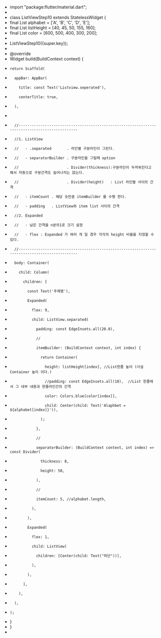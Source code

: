  - import "package:flutter/material.dart";
 - 
 - class ListViewStep10 extends StatelessWidget {
 -   final List<String> alphabet = <String>['A', 'B', 'C', 'D', 'E'];
 -   final List<double> listHeight = <double>[40, 45, 50, 155, 160];
 -   final List<int> color = <int>[600, 500, 400, 300, 200];
 - 
 -   ListViewStep10({super.key});
 - 
 -   @override
 -   Widget build(BuildContext context) {
 -     return Scaffold(
 -       appBar: AppBar(
 -         title: const Text('Listview.seperated'),
 -         centerTitle: true,
 -       ),
 - 
 -       //----------------------------------------------------------------------------------------------
 -       //1. ListView
 -       //   - .separated       . 라인별 구분라인이 그린다.
 -       //   - separatorBuilder . 구분라인을 그릴때 option
 -       //                      . Divider(thickness):구분라인이 두꺼워진다고 해서 자동으로 구분간격도 늘어나지는 않는다.
 -       //                      . Divider(height)   : List 라인별 사이의 간격
 -       //   - itemCount . 해당 숫만큼 itemBuilder 를 수행 한다.
 -       //   - padding   . ListView와 item list 사이의 간격
 -       //2. Expanded
 -       //   - 남은 간격을 n분의1로 크기 설정
 -       //   - flex : Expanded 가 여러 개 일 경우 각각의 height 비율을 지정할 수 있다.
 -       //----------------------------------------------------------------------------------------------
 -       body: Container(
 -         child: Column(
 -           children: [
 -             const Text('주제명'),
 -             Expanded(
 -               flex: 9,
 -               child: ListView.separated(
 -                 padding: const EdgeInsets.all(20.0),
 -                 //
 -                 itemBuilder: (BuildContext context, int index) {
 -                   return Container(
 -                     height: listHeight[index], //List한줄 높이 (사실 Container 높이 이다.)
 -                     //padding: const EdgeInsets.all(10),  //List 한줄에서 그 내부 내용과 한줄라인간의 간격
 -                     color: Colors.blue[color[index]],
 -                     child: Center(child: Text('Alaphbet = ${alphabet[index]}')),
 -                   );
 -                 },
 -                 //
 -                 separatorBuilder: (BuildContext context, int index) => const Divider(
 -                   thickness: 8,
 -                   height: 50,
 -                 ),
 -                 //
 -                 itemCount: 5, //alphabet.length,
 -               ),
 -             ),
 -             Expanded(
 -               flex: 1,
 -               child: ListView(
 -                 children: [Center(child: Text("하단"))],
 -               ),
 -             ),
 -           ],
 -         ),
 -       ),
 -     );
 -   }
 - }
 - 